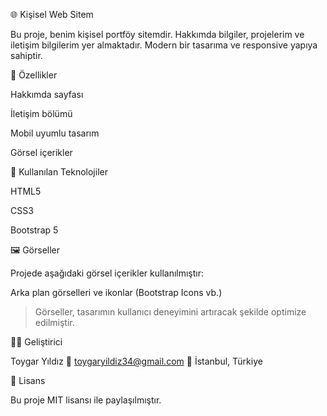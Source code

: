 

🌐 Kişisel Web Sitem

Bu proje, benim kişisel portföy sitemdir. Hakkımda bilgiler, projelerim ve iletişim bilgilerim yer almaktadır. Modern bir tasarıma ve responsive yapıya sahiptir.



🧩 Özellikler

Hakkımda sayfası

İletişim bölümü

Mobil uyumlu tasarım

Görsel içerikler



🎨 Kullanılan Teknolojiler

HTML5

CSS3

Bootstrap 5



🖼️ Görseller

Projede aşağıdaki görsel içerikler kullanılmıştır:

Arka plan görselleri ve ikonlar (Bootstrap Icons vb.)


> Görseller, tasarımın kullanıcı deneyimini artıracak şekilde optimize edilmiştir.



👨‍💻 Geliştirici

Toygar Yıldız
📧 toygaryildiz34@gmail.com
📍 İstanbul, Türkiye

📄 Lisans

Bu proje MIT lisansı ile paylaşılmıştır.
